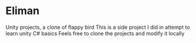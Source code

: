 # Eliman
Unity projects, a clone of flappy bird
This is a side project I did in attempt to learn unity C# basics
Feels free to clone the projects and modify it locally 
